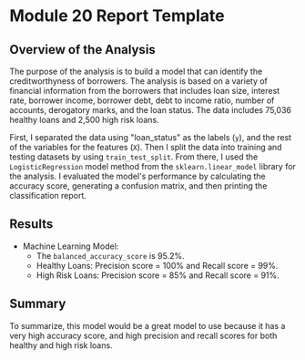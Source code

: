 # Module 20 Report Template

## Overview of the Analysis

The purpose of the analysis is to build a model that can identify the creditworthyness of borrowers.  The analysis is based on a variety of financial information from the borrowers that includes loan size, interest rate, borrower income, borrower debt, debt to income ratio, number of accounts, derogatory marks, and the loan status. The data includes 75,036 healthy loans and 2,500 high risk loans.

First, I separated the data using "loan_status" as the labels (`y`), and the rest of the variables for the features (`X`). Then I split the data into training and testing datasets by using `train_test_split`.  From there, I used the `LogisticRegression` model method from the `sklearn.linear_model` library for the analysis.  I evaluated the model's performance by calculating the accuracy score, generating a confusion matrix, and then printing the classification report.

## Results

* Machine Learning Model:
  * The `balanced_accuracy_score` is 95.2%.
  * Healthy Loans: Precision score = 100% and Recall score = 99%.
  * High Risk Loans: Precision score = 85% and Recall score = 91%.

## Summary

To summarize, this model would be a great model to use because it has a very high accuracy score, and high precision and recall scores for both healthy and high risk loans.
